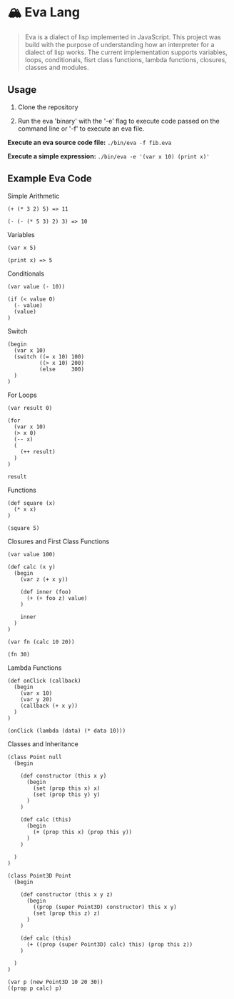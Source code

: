 # 🏔 Eva Lang

> Eva is a dialect of lisp implemented in JavaScript. This project was build with the purpose of understanding how an interpreter for a dialect of lisp works. The current implementation supports variables, loops, conditionals, fisrt class functions, lambda functions, closures, classes and modules.

## Usage

1. Clone the repository

2. Run the eva 'binary' with the '-e' flag to execute code passed on the command line or '-f' to execute an eva file.

**Execute an eva source code file:** `./bin/eva -f fib.eva`

**Execute a simple expression:** `./bin/eva -e '(var x 10) (print x)'`

## Example Eva Code

Simple Arithmetic

```
(+ (* 3 2) 5) => 11

(- (- (* 5 3) 2) 3) => 10
```

Variables

```
(var x 5)

(print x) => 5
```

Conditionals

```
(var value (- 10))

(if (< value 0)
  (- value)
  (value)
)
```

Switch

```
(begin
  (var x 10)
  (switch ((= x 10) 100)
          ((> x 10) 200)
          (else     300)
  )
)
```

For Loops

```
(var result 0)

(for
  (var x 10)
  (> x 0)
  (-- x)
  (
    (++ result)
  )
)

result
```

Functions

```
(def square (x)
  (* x x)
)

(square 5)
```

Closures and First Class Functions

```
(var value 100)

(def calc (x y)
  (begin
    (var z (+ x y))

    (def inner (foo)
      (+ (+ foo z) value)
    )

    inner
  )
)

(var fn (calc 10 20))

(fn 30)
```

Lambda Functions

```
(def onClick (callback)
  (begin
    (var x 10)
    (var y 20)
    (callback (+ x y))
  )
)

(onClick (lambda (data) (* data 10)))
```

Classes and Inheritance

```
(class Point null
  (begin

    (def constructor (this x y)
      (begin
        (set (prop this x) x)
        (set (prop this y) y)
      )
    )

    (def calc (this)
      (begin
        (+ (prop this x) (prop this y))
      )
    )

  )
)

(class Point3D Point
  (begin

    (def constructor (this x y z)
      (begin
        ((prop (super Point3D) constructor) this x y)
        (set (prop this z) z)
      )
    )

    (def calc (this)
      (+ ((prop (super Point3D) calc) this) (prop this z))
    )

  )
)

(var p (new Point3D 10 20 30))
((prop p calc) p)
```
